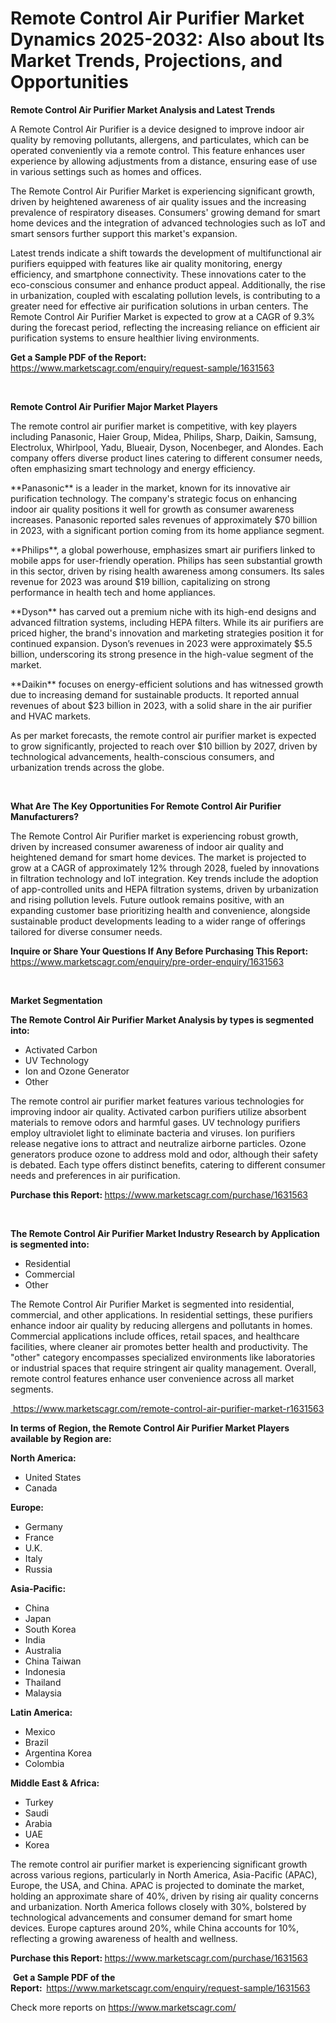 <p><h1>Remote Control Air Purifier Market Dynamics 2025-2032: Also about Its Market Trends, Projections, and Opportunities</h1></p><p><strong>Remote Control Air Purifier Market Analysis and Latest Trends</strong></p>
<p><p>A Remote Control Air Purifier is a device designed to improve indoor air quality by removing pollutants, allergens, and particulates, which can be operated conveniently via a remote control. This feature enhances user experience by allowing adjustments from a distance, ensuring ease of use in various settings such as homes and offices.</p><p>The Remote Control Air Purifier Market is experiencing significant growth, driven by heightened awareness of air quality issues and the increasing prevalence of respiratory diseases. Consumers' growing demand for smart home devices and the integration of advanced technologies such as IoT and smart sensors further support this market's expansion.</p><p>Latest trends indicate a shift towards the development of multifunctional air purifiers equipped with features like air quality monitoring, energy efficiency, and smartphone connectivity. These innovations cater to the eco-conscious consumer and enhance product appeal. Additionally, the rise in urbanization, coupled with escalating pollution levels, is contributing to a greater need for effective air purification solutions in urban centers. The Remote Control Air Purifier Market is expected to grow at a CAGR of 9.3% during the forecast period, reflecting the increasing reliance on efficient air purification systems to ensure healthier living environments.</p></p>
<p><strong>Get a Sample PDF of the Report:&nbsp;</strong> <a href="https://www.marketscagr.com/enquiry/request-sample/1631563?utm_campaign=2336&utm_medium=2&utm_source=Github&utm_content=ia&utm_term=08022025&utm_id=remote-control-air-purifier">https://www.marketscagr.com/enquiry/request-sample/1631563</a></p>
<p>&nbsp;</p>
<p><strong>Remote Control Air Purifier Major Market Players</strong></p>
<p><p>The remote control air purifier market is competitive, with key players including Panasonic, Haier Group, Midea, Philips, Sharp, Daikin, Samsung, Electrolux, Whirlpool, Yadu, Blueair, Dyson, Nocenbeger, and Alondes. Each company offers diverse product lines catering to different consumer needs, often emphasizing smart technology and energy efficiency.</p><p>**Panasonic** is a leader in the market, known for its innovative air purification technology. The company's strategic focus on enhancing indoor air quality positions it well for growth as consumer awareness increases. Panasonic reported sales revenues of approximately $70 billion in 2023, with a significant portion coming from its home appliance segment.</p><p>**Philips**, a global powerhouse, emphasizes smart air purifiers linked to mobile apps for user-friendly operation. Philips has seen substantial growth in this sector, driven by rising health awareness among consumers. Its sales revenue for 2023 was around $19 billion, capitalizing on strong performance in health tech and home appliances.</p><p>**Dyson** has carved out a premium niche with its high-end designs and advanced filtration systems, including HEPA filters. While its air purifiers are priced higher, the brand's innovation and marketing strategies position it for continued expansion. Dyson’s revenues in 2023 were approximately $5.5 billion, underscoring its strong presence in the high-value segment of the market.</p><p>**Daikin** focuses on energy-efficient solutions and has witnessed growth due to increasing demand for sustainable products. It reported annual revenues of about $23 billion in 2023, with a solid share in the air purifier and HVAC markets.</p><p>As per market forecasts, the remote control air purifier market is expected to grow significantly, projected to reach over $10 billion by 2027, driven by technological advancements, health-conscious consumers, and urbanization trends across the globe.</p></p>
<p>&nbsp;</p>
<p><strong>What Are The Key Opportunities For Remote Control Air Purifier Manufacturers?</strong></p>
<p><p>The Remote Control Air Purifier market is experiencing robust growth, driven by increased consumer awareness of indoor air quality and heightened demand for smart home devices. The market is projected to grow at a CAGR of approximately 12% through 2028, fueled by innovations in filtration technology and IoT integration. Key trends include the adoption of app-controlled units and HEPA filtration systems, driven by urbanization and rising pollution levels. Future outlook remains positive, with an expanding customer base prioritizing health and convenience, alongside sustainable product developments leading to a wider range of offerings tailored for diverse consumer needs.</p></p>
<p><strong>Inquire or Share Your Questions If Any Before Purchasing This Report:</strong> <a href="https://www.marketscagr.com/enquiry/pre-order-enquiry/1631563?utm_campaign=2336&utm_medium=2&utm_source=Github&utm_content=ia&utm_term=08022025&utm_id=remote-control-air-purifier">https://www.marketscagr.com/enquiry/pre-order-enquiry/1631563</a></p>
<p>&nbsp;</p>
<p><strong>Market Segmentation</strong></p>
<p><strong>The Remote Control Air Purifier Market Analysis by types is segmented into:</strong></p>
<p><ul><li>Activated Carbon</li><li>UV Technology</li><li>Ion and Ozone Generator</li><li>Other</li></ul></p>
<p><p>The remote control air purifier market features various technologies for improving indoor air quality. Activated carbon purifiers utilize absorbent materials to remove odors and harmful gases. UV technology purifiers employ ultraviolet light to eliminate bacteria and viruses. Ion purifiers release negative ions to attract and neutralize airborne particles. Ozone generators produce ozone to address mold and odor, although their safety is debated. Each type offers distinct benefits, catering to different consumer needs and preferences in air purification.</p></p>
<p><strong>Purchase this Report:&nbsp;</strong><a href="https://www.marketscagr.com/purchase/1631563?utm_campaign=2336&utm_medium=2&utm_source=Github&utm_content=ia&utm_term=08022025&utm_id=remote-control-air-purifier">https://www.marketscagr.com/purchase/1631563</a></p>
<p>&nbsp;</p>
<p><strong>The Remote Control Air Purifier Market Industry Research by Application is segmented into:</strong></p>
<p><ul><li>Residential</li><li>Commercial</li><li>Other</li></ul></p>
<p><p>The Remote Control Air Purifier Market is segmented into residential, commercial, and other applications. In residential settings, these purifiers enhance indoor air quality by reducing allergens and pollutants in homes. Commercial applications include offices, retail spaces, and healthcare facilities, where cleaner air promotes better health and productivity. The "other" category encompasses specialized environments like laboratories or industrial spaces that require stringent air quality management. Overall, remote control features enhance user convenience across all market segments.</p></p>
<p><a href="https://www.marketscagr.com/remote-control-air-purifier-market-r1631563?utm_campaign=2336&utm_medium=2&utm_source=Github&utm_content=ia&utm_term=08022025&utm_id=remote-control-air-purifier">&nbsp;https://www.marketscagr.com/remote-control-air-purifier-market-r1631563</a></p>
<p><strong>In terms of Region, the Remote Control Air Purifier Market Players available by Region are:</strong></p>
<p>
    <p> <strong> North America: </strong>
        <ul>
            <li>United States</li>
            <li>Canada</li>
        </ul>
        </p> 
    <p> <strong> Europe: </strong>
        <ul>
            <li>Germany</li>
            <li>France</li>
            <li>U.K.</li>
            <li>Italy</li>
            <li>Russia</li>
        </ul>
        </p> 
    <p> <strong> Asia-Pacific: </strong>
        <ul>
            <li>China</li>
            <li>Japan</li>
            <li>South Korea</li>
            <li>India</li>
            <li>Australia</li>
            <li>China Taiwan</li>
            <li>Indonesia</li>
            <li>Thailand</li>
            <li>Malaysia</li>
        </ul>
        </p> 
    <p> <strong> Latin America: </strong>
        <ul>
            <li>Mexico</li>
            <li>Brazil</li>
            <li>Argentina Korea</li>
            <li>Colombia</li>
        </ul>
        </p> 
    <p> <strong> Middle East & Africa: </strong>
        <ul>
            <li>Turkey</li>
            <li>Saudi</li>
            <li>Arabia</li>
            <li>UAE</li>
            <li>Korea</li>
        </ul>
    </p>
    </p>
<p><p>The remote control air purifier market is experiencing significant growth across various regions, particularly in North America, Asia-Pacific (APAC), Europe, the USA, and China. APAC is projected to dominate the market, holding an approximate share of 40%, driven by rising air quality concerns and urbanization. North America follows closely with 30%, bolstered by technological advancements and consumer demand for smart home devices. Europe captures around 20%, while China accounts for 10%, reflecting a growing awareness of health and wellness.</p></p>
<p><strong>Purchase this Report: </strong><a href="https://www.marketscagr.com/purchase/1631563?utm_campaign=2336&utm_medium=2&utm_source=Github&utm_content=ia&utm_term=08022025&utm_id=remote-control-air-purifier">https://www.marketscagr.com/purchase/1631563</a></p>
<p>&nbsp;<strong>Get a Sample PDF of the Report:&nbsp;&nbsp;</strong><a href="https://www.marketscagr.com/enquiry/request-sample/1631563?utm_campaign=2336&utm_medium=2&utm_source=Github&utm_content=ia&utm_term=08022025&utm_id=remote-control-air-purifier">https://www.marketscagr.com/enquiry/request-sample/1631563</a></p>
<p><strong></strong></p>
<p>Check more reports on <a href="https://www.marketscagr.com/?utm_campaign=2336&utm_medium=2&utm_source=Github&utm_content=ia&utm_term=08022025&utm_id=remote-control-air-purifier">https://www.marketscagr.com/</a></p>